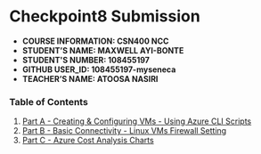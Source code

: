 # Checkpoint8 Submission

- **COURSE INFORMATION: CSN400 NCC**
- **STUDENT’S NAME: MAXWELL AYI-BONTE**
- **STUDENT'S NUMBER: 108455197** 
- **GITHUB USER_ID: 108455197-myseneca**
- **TEACHER’S NAME: ATOOSA NASIRI**

### Table of Contents
1. [Part A - Creating & Configuring VMs - Using Azure CLI Scripts](#header)
2. [Part B - Basic Connectivity - Linux VMs Firewall Setting](#header)
3. [Part C - Azure Cost Analysis Charts](#header)
